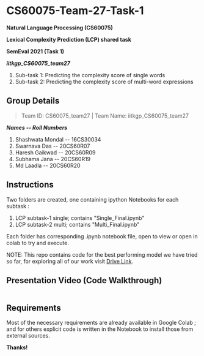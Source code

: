 # CS60075-Team-27-Task-1
**Natural Language Processing (CS60075)**

**Lexical Complexity Prediction (LCP) shared task**

**SemEval 2021 (Task 1)**
 
**_iitkgp_CS60075_team27_**
 
1. Sub-task 1: Predicting the complexity score of single words
2. Sub-task 2: Predicting the complexity score of multi-word expressions

## Group Details
> Team ID: CS60075_team27 | 
> Team Name: iitkgp_CS60075_team27

***Names -- Roll Numbers***
1. Shashwata Mondal -- 16CS30034
2. Swarnava Das -- 20CS60R07
3. Haresh Gaikwad -- 20CS60R09
4. Subhama Jana -- 20CS60R19
5. Md Laadla -- 20CS60R20


## Instructions

Two folders are created, one containing ipython Notebooks for each subtask : 
1. LCP subtask-1 single; contains "Single_Final.ipynb"
2. LCP subtask-2 multi; contains "Multi_Final.ipynb"

Each folder has corresponding .ipynb notebook file, open to view or open in colab to try and execute.

NOTE: This repo contains code for the best performing model we have tried so far, for exploring all of our work visit [Drive Link](https://drive.google.com/drive/folders/13FLrsgNh_AiGIdTF1OtO78vDdsIjQ416?usp=sharing).


## Presentation Video (Code Walkthrough)
[![]()](https://youtu.be/Yc4yAQRII7A "Watch on YouTube")


## Requirements
Most of the necessary requirements are already available in Google Colab ; and for others explicit code is written in the Notebook to install those from external sources.

**Thanks!**
